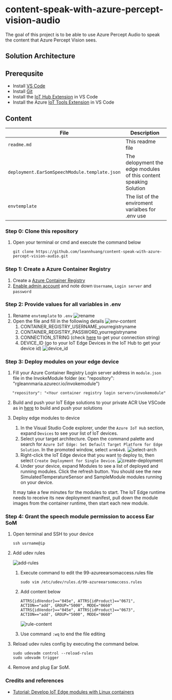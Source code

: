 # content-speak-with-azure-percept-vision-audio
The goal of this project is to be able to use Azure Percept Audio to speak the content that Azure Percept Vision sees.

## Solution Architecture


## Prerequsite
- Install [VS Code](https://code.visualstudio.com/)
- Install [Git](https://git-scm.com/)
- Install the [IoT Hub Extension](https://marketplace.visualstudio.com/items?itemName=vsciot-vscode.azure-iot-toolkit) in VS Code
- Install the Azure [IoT Tools Extension](https://marketplace.visualstudio.com/items?itemName=vsciot-vscode.azure-iot-tools) in VS Code

## Content

| File             | Description                                                   |
|-------------------------|---------------------------------------------------------------|
| `readme.md`             | This readme file                                              |
| `deployment.EarSomSpeechModule.template.json`    | The delopyment the edge modules of this content speaking Solution |
| `envtemplate`    | The list of the enviroment varialbes for .env use |

### Step 0: Clone this repository

1. Open your terminal or cmd and execute the command below
   
    ```
    git clone https://github.com/leannhuang/content-speak-with-azure-percept-vision-audio.git
    ```

### Step 1: Create a Azure Container Registry

1. Create a [Azure Container Registry](https://docs.microsoft.com/en-us/azure/container-registry/container-registry-get-started-portal#create-a-container-registry)
2. [Enable admin account](https://docs.microsoft.com/en-us/azure/container-registry/container-registry-tutorial-prepare-registry#enable-admin-account) and note down `Username`, `Login server` and `password`

### Step 2: Provide values for all variables in .env

1. Rename `envtemplate` to `.env`
    ![rename](docs/images/rename-env.png)
2. Open the file and fill in the following details
    ![env-content](docs/images/env-content.png)
   1. CONTAINER_REGISTRY_USERNAME_yourregistryname
   2. CONTAINER_REGISTRY_PASSWORD_yourregistryname
   3. CONNECTION_STRING (check [here](https://github.com/leannhuang/voice-control-inventory-management#get-your-iot-hub-connection-string) to get your connection string)
   4. DEVICE_ID (go to your IoT Edge Devices in the IoT Hub to get your device id)
    ![device_id](docs/images/device-id.png)
    

### Step 3: Deploy modules on your edge device

1. Fill your Azure Container Registry Login server address in `module.json` file in the InvokeModule folder (ex: "repository": "rgleannmaria.azurecr.io/invokemodule")
```
   "repository": "<Your container registry login server>/invokemodule"
```

2. Build and push your IoT Edge solutions to your private ACR 
Use VSCode as in [here](https://docs.microsoft.com/en-us/azure/iot-edge/tutorial-develop-for-linux?view=iotedge-2020-11#build-and-push-your-solution) to build and push your solutions

3. Deploy edge modules to device
   1. In the Visual Studio Code explorer, under the `Azure IoT Hub` section, expand `Devices` to see your list of IoT devices.
   2. Select your target architecture. Open the command palette and search for `Azure IoT Edge: Set Default Target Platform for Edge Solution`. In the promoted window, select `arm64v8`.
        ![select-arch](docs/images/select-architecture.png) 
   3. Right-click the IoT Edge device that you want to deploy to, then select `Create Deployment for Single Device`.
        ![create-deployment](docs/images/create-deployment.png) 
   4. Under your device, expand Modules to see a list of deployed and running modules. Click the refresh button. You should see the new SimulatedTemperatureSensor and SampleModule modules running on your device.
    
    It may take a few minutes for the modules to start. The IoT Edge runtime needs to receive its new deployment manifest, pull down the module images from the container runtime, then start each new module.

### Step 4: Grant the speech module permission to access Ear SoM

  1. Open terminal and SSH to your device 
   
        ```
        ssh usrname@ip
        ```

  2. Add udev rules

        ![add-rules](docs/images/add-rules.jpeg)  

      1. Execute command to edit the 99-azureearsomaccess.rules file
            ```
            sudo vim /etc/udev/rules.d/99-azureearsomaccess.rules
            ```
      2. Add content below
            ```
            ATTRS{idVendor}=="045e", ATTRS{idProduct}=="0671", ACTION=="add", GROUP="5000", MODE="0660"
            ATTRS{idVendor}=="045e", ATTRS{idProduct}=="0673", ACTION=="add", GROUP="5000", MODE="0660"
            ```

            ![rule-content](docs/images/rule-content.jpeg)  
       
      3. Use command `:wq` to end the file editing

  3. Reload udev rules config by executing the command below.    
  
        ```
        sudo udevadm control --reload-rules
        sudo udevadm trigger
        ```
  4. Remove and plug Ear SoM.


### Credits and references
- [Tutorial: Develop IoT Edge modules with Linux containers](https://docs.microsoft.com/en-us/azure/iot-edge/tutorial-develop-for-linux?view=iotedge-2020-11)
